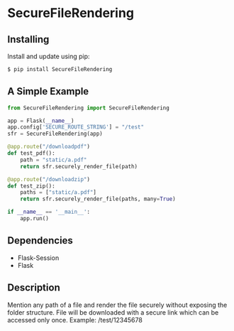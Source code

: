 # SecureFileRendering

## Installing

Install and update using pip:

```py
$ pip install SecureFileRendering
```

## A Simple Example

```py
from SecureFileRendering import SecureFileRendering

app = Flask(__name__)
app.config['SECURE_ROUTE_STRING'] = "/test"
sfr = SecureFileRendering(app)

@app.route("/downloadpdf")
def test_pdf():
	path = "static/a.pdf"
	return sfr.securely_render_file(path)

@app.route("/downloadzip")
def test_zip():
	paths = ["static/a.pdf"]
	return sfr.securely_render_file(paths, many=True)

if __name__ == '__main__':
	app.run()
```

## Dependencies

-	Flask-Session
-	Flask

## Description

Mention any path of a file and render the file securely without exposing the folder structure. File will be downloaded with a secure link which can be accessed only once. Example: /test/12345678